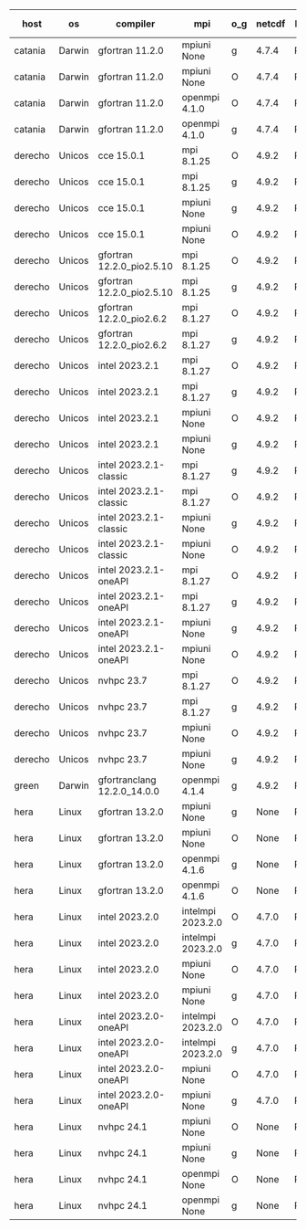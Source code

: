 

| host     | os       | compiler                              | mpi                      | o_g        | netcdf        | build       | u_pass          | u_fail          | s_pass            | s_fail            | e_pass             | e_fail             | nuopc_pass       | nuopc_fail       | artifacts link          |
|----------|----------|---------------------------------------|--------------------------|------------|---------------|-------------|-----------------|-----------------|-------------------|-------------------|--------------------|--------------------|------------------|------------------|-------------------------|
| catania | Darwin | gfortran 11.2.0 | mpiuni None  | g | 4.7.4  | PASS | 12441 | 0 | 8 | 0 | 44 | 0 | None | None | <a href="https://github.com/esmf-org/esmf-test-artifacts/tree/e724870dcf3ebda911f8db7092546c1b095ff083/develop/gfortran/11.2.0/g/mpiuni/None" target="_blank">e724870</a> | 
| catania | Darwin | gfortran 11.2.0 | mpiuni None  | O | 4.7.4  | PASS | 12441 | 0 | 8 | 0 | 44 | 0 | None | None | <a href="https://github.com/esmf-org/esmf-test-artifacts/tree/591be874e23433f0a4f082518dadfe061440de03/develop/gfortran/11.2.0/O/mpiuni/None" target="_blank">591be87</a> | 
| catania | Darwin | gfortran 11.2.0 | openmpi 4.1.0  | O | 4.7.4  | PASS | 14106 | 3 | 49 | 0 | 81 | 0 | 48 | 1 | <a href="https://github.com/esmf-org/esmf-test-artifacts/tree/bf3e536c3a10ff5c45bf4fa874ea119217b6eb5b/develop/gfortran/11.2.0/O/openmpi/4.1.0" target="_blank">bf3e536</a> | 
| catania | Darwin | gfortran 11.2.0 | openmpi 4.1.0  | g | 4.7.4  | PASS | 14106 | 3 | 49 | 0 | 81 | 0 | 48 | 1 | <a href="https://github.com/esmf-org/esmf-test-artifacts/tree/a9e63c00d06242b1e6744a89cda7063649a98dce/develop/gfortran/11.2.0/g/openmpi/4.1.0" target="_blank">a9e63c0</a> | 
| derecho | Unicos | cce 15.0.1 | mpi 8.1.25  | O | 4.9.2  | PASS | 14031 | 78 | 49 | 0 | 81 | 0 | 49 | 0 | <a href="https://github.com/esmf-org/esmf-test-artifacts/tree/2476215ec18642b58628990a603203480320f90c/develop/cce/15.0.1/O/mpi/8.1.25" target="_blank">2476215</a> | 
| derecho | Unicos | cce 15.0.1 | mpi 8.1.25  | g | 4.9.2  | PASS | 14033 | 76 | 49 | 0 | 81 | 0 | 49 | 0 | <a href="https://github.com/esmf-org/esmf-test-artifacts/tree/9d0a4aa0331b6f2367bbb4ae2f258e8f35e9a534/develop/cce/15.0.1/g/mpi/8.1.25" target="_blank">9d0a4aa</a> | 
| derecho | Unicos | cce 15.0.1 | mpiuni None  | g | 4.9.2  | PASS | 12365 | 76 | 8 | 0 | 44 | 0 | None | None | <a href="https://github.com/esmf-org/esmf-test-artifacts/tree/d1f0a0bb1baaa3e339fd9e751d8e7773ac915838/develop/cce/15.0.1/g/mpiuni/None" target="_blank">d1f0a0b</a> | 
| derecho | Unicos | cce 15.0.1 | mpiuni None  | O | 4.9.2  | PASS | 12363 | 78 | 8 | 0 | 44 | 0 | None | None | <a href="https://github.com/esmf-org/esmf-test-artifacts/tree/a71b3ab40f356719442b1b5fc96b72935b254d56/develop/cce/15.0.1/O/mpiuni/None" target="_blank">a71b3ab</a> | 
| derecho | Unicos | gfortran 12.2.0_pio2.5.10 | mpi 8.1.25  | O | 4.9.2  | PASS | 14109 | 0 | 49 | 0 | 81 | 0 | 49 | 0 | <a href="https://github.com/esmf-org/esmf-test-artifacts/tree/5eef3422b6b5fdf11105ef9abe2034c4d055c5b7/develop/gfortran/12.2.0_pio2.5.10/O/mpi/8.1.25" target="_blank">5eef342</a> | 
| derecho | Unicos | gfortran 12.2.0_pio2.5.10 | mpi 8.1.25  | g | 4.9.2  | PASS | 14109 | 0 | 49 | 0 | 81 | 0 | 49 | 0 | <a href="https://github.com/esmf-org/esmf-test-artifacts/tree/684ff6a2c41301c6da86122f3861ee0bfadfafc9/develop/gfortran/12.2.0_pio2.5.10/g/mpi/8.1.25" target="_blank">684ff6a</a> | 
| derecho | Unicos | gfortran 12.2.0_pio2.6.2 | mpi 8.1.27  | O | 4.9.2  | PASS | 14109 | 0 | 49 | 0 | 81 | 0 | 49 | 0 | <a href="https://github.com/esmf-org/esmf-test-artifacts/tree/90e17a4971f8a560418c7ba365a661700df8e9c1/develop/gfortran/12.2.0_pio2.6.2/O/mpi/8.1.27" target="_blank">90e17a4</a> | 
| derecho | Unicos | gfortran 12.2.0_pio2.6.2 | mpi 8.1.27  | g | 4.9.2  | PASS | 14109 | 0 | 49 | 0 | 81 | 0 | 49 | 0 | <a href="https://github.com/esmf-org/esmf-test-artifacts/tree/ff673f177e9cc66fbdcdd8ae1b33f343327596c1/develop/gfortran/12.2.0_pio2.6.2/g/mpi/8.1.27" target="_blank">ff673f1</a> | 
| derecho | Unicos | intel 2023.2.1 | mpi 8.1.27  | O | 4.9.2  | PASS | 14109 | 0 | 49 | 0 | 81 | 0 | 49 | 0 | <a href="https://github.com/esmf-org/esmf-test-artifacts/tree/11259535a7fba118da5e1e0a5872c7c0d449ca90/develop/intel/2023.2.1/O/mpi/8.1.27" target="_blank">1125953</a> | 
| derecho | Unicos | intel 2023.2.1 | mpi 8.1.27  | g | 4.9.2  | PASS | 14109 | 0 | 49 | 0 | 81 | 0 | 49 | 0 | <a href="https://github.com/esmf-org/esmf-test-artifacts/tree/b36c1163694441cd117ac7ae40799c5a62c225a8/develop/intel/2023.2.1/g/mpi/8.1.27" target="_blank">b36c116</a> | 
| derecho | Unicos | intel 2023.2.1 | mpiuni None  | O | 4.9.2  | PASS | 12441 | 0 | 8 | 0 | 44 | 0 | None | None | <a href="https://github.com/esmf-org/esmf-test-artifacts/tree/16a6b68d6ee65c85bafdb118e5e66e2be5d8a2df/develop/intel/2023.2.1/O/mpiuni/None" target="_blank">16a6b68</a> | 
| derecho | Unicos | intel 2023.2.1 | mpiuni None  | g | 4.9.2  | PASS | 12441 | 0 | 8 | 0 | 44 | 0 | None | None | <a href="https://github.com/esmf-org/esmf-test-artifacts/tree/e179824e0e636a4c723c38b4f606d1912f8064df/develop/intel/2023.2.1/g/mpiuni/None" target="_blank">e179824</a> | 
| derecho | Unicos | intel 2023.2.1-classic | mpi 8.1.27  | g | 4.9.2  | PASS | 14109 | 0 | 49 | 0 | 81 | 0 | 49 | 0 | <a href="https://github.com/esmf-org/esmf-test-artifacts/tree/9b5fa11b43fec9829fdd72e94e6f630d7155c3e7/develop/intel/2023.2.1-classic/g/mpi/8.1.27" target="_blank">9b5fa11</a> | 
| derecho | Unicos | intel 2023.2.1-classic | mpi 8.1.27  | O | 4.9.2  | PASS | 14109 | 0 | 49 | 0 | 81 | 0 | 49 | 0 | <a href="https://github.com/esmf-org/esmf-test-artifacts/tree/daa477735e4700e076e4c50ebd945833d4d7c8b5/develop/intel/2023.2.1-classic/O/mpi/8.1.27" target="_blank">daa4777</a> | 
| derecho | Unicos | intel 2023.2.1-classic | mpiuni None  | g | 4.9.2  | PASS | 12441 | 0 | 8 | 0 | 44 | 0 | None | None | <a href="https://github.com/esmf-org/esmf-test-artifacts/tree/ec0670b46cf2d0fc64c52ce7930ebe67f1bafe34/develop/intel/2023.2.1-classic/g/mpiuni/None" target="_blank">ec0670b</a> | 
| derecho | Unicos | intel 2023.2.1-classic | mpiuni None  | O | 4.9.2  | PASS | 12441 | 0 | 8 | 0 | 44 | 0 | None | None | <a href="https://github.com/esmf-org/esmf-test-artifacts/tree/a3f17545c88662cc534a46a720bb1a431976c77f/develop/intel/2023.2.1-classic/O/mpiuni/None" target="_blank">a3f1754</a> | 
| derecho | Unicos | intel 2023.2.1-oneAPI | mpi 8.1.27  | O | 4.9.2  | PASS | 14109 | 0 | 48 | 1 | 81 | 0 | 49 | 0 | <a href="https://github.com/esmf-org/esmf-test-artifacts/tree/0b48f76c86933a202dde7444e787bc141a2eeb6e/develop/intel/2023.2.1-oneAPI/O/mpi/8.1.27" target="_blank">0b48f76</a> | 
| derecho | Unicos | intel 2023.2.1-oneAPI | mpi 8.1.27  | g | 4.9.2  | PASS | 14109 | 0 | 49 | 0 | 81 | 0 | 49 | 0 | <a href="https://github.com/esmf-org/esmf-test-artifacts/tree/32d1a018c931d5035d485743f55cc39e1e994f15/develop/intel/2023.2.1-oneAPI/g/mpi/8.1.27" target="_blank">32d1a01</a> | 
| derecho | Unicos | intel 2023.2.1-oneAPI | mpiuni None  | g | 4.9.2  | PASS | 12441 | 0 | 8 | 0 | 44 | 0 | None | None | <a href="https://github.com/esmf-org/esmf-test-artifacts/tree/7c740153368e27df4c7eb7a2612f6f9a933fe552/develop/intel/2023.2.1-oneAPI/g/mpiuni/None" target="_blank">7c74015</a> | 
| derecho | Unicos | intel 2023.2.1-oneAPI | mpiuni None  | O | 4.9.2  | PASS | 12441 | 0 | 8 | 0 | 44 | 0 | None | None | <a href="https://github.com/esmf-org/esmf-test-artifacts/tree/26c4979f5e5fafc5ce61a65cd9722531fe890591/develop/intel/2023.2.1-oneAPI/O/mpiuni/None" target="_blank">26c4979</a> | 
| derecho | Unicos | nvhpc 23.7 | mpi 8.1.27  | O | 4.9.2  | PASS | 14109 | 0 | 49 | 0 | 81 | 0 | 49 | 0 | <a href="https://github.com/esmf-org/esmf-test-artifacts/tree/c004dc5c0067bf72e3f4614e5a0b8c9111d8a1cc/develop/nvhpc/23.7/O/mpi/8.1.27" target="_blank">c004dc5</a> | 
| derecho | Unicos | nvhpc 23.7 | mpi 8.1.27  | g | 4.9.2  | PASS | 14109 | 0 | 49 | 0 | 81 | 0 | 49 | 0 | <a href="https://github.com/esmf-org/esmf-test-artifacts/tree/78da9b94f5e84c51d0d70d22b8b3e3b79e9102d7/develop/nvhpc/23.7/g/mpi/8.1.27" target="_blank">78da9b9</a> | 
| derecho | Unicos | nvhpc 23.7 | mpiuni None  | O | 4.9.2  | PASS | 12441 | 0 | 8 | 0 | 44 | 0 | None | None | <a href="https://github.com/esmf-org/esmf-test-artifacts/tree/269c1167bb47b0d39a4bcba5615a33a5a0a568ad/develop/nvhpc/23.7/O/mpiuni/None" target="_blank">269c116</a> | 
| derecho | Unicos | nvhpc 23.7 | mpiuni None  | g | 4.9.2  | PASS | 12441 | 0 | 8 | 0 | 44 | 0 | None | None | <a href="https://github.com/esmf-org/esmf-test-artifacts/tree/d5da5b010cd2797c9bb276baa6bffd144cd4ae80/develop/nvhpc/23.7/g/mpiuni/None" target="_blank">d5da5b0</a> | 
| green | Darwin | gfortranclang 12.2.0_14.0.0 | openmpi 4.1.4  | g | 4.9.2  | PASS | 14109 | 0 | 49 | 0 | 81 | 0 | 48 | 1 | <a href="https://github.com/esmf-org/esmf-test-artifacts/tree/3cfcb0de622d578253adc50324f95c59c88f39a7/develop/gfortranclang/12.2.0_14.0.0/g/openmpi/4.1.4" target="_blank">3cfcb0d</a> | 
| hera | Linux | gfortran 13.2.0 | mpiuni None  | g | None  | PASS | 12441 | 0 | 8 | 0 | 44 | 0 | None | None | <a href="https://github.com/esmf-org/esmf-test-artifacts/tree/e33e295d0d792e39d4ac9fa7404fd1fcca560085/develop/gfortran/13.2.0/g/mpiuni/None" target="_blank">e33e295</a> | 
| hera | Linux | gfortran 13.2.0 | mpiuni None  | O | None  | PASS | 12441 | 0 | 8 | 0 | 44 | 0 | None | None | <a href="https://github.com/esmf-org/esmf-test-artifacts/tree/50bb67630853b20747c956d475c3f31978e7b8e6/develop/gfortran/13.2.0/O/mpiuni/None" target="_blank">50bb676</a> | 
| hera | Linux | gfortran 13.2.0 | openmpi 4.1.6  | g | None  | PASS | 14109 | 0 | 49 | 0 | 81 | 0 | 49 | 0 | <a href="https://github.com/esmf-org/esmf-test-artifacts/tree/beb0fe2c3bc90e25541f983f2ca04837a4efcf84/develop/gfortran/13.2.0/g/openmpi/4.1.6" target="_blank">beb0fe2</a> | 
| hera | Linux | gfortran 13.2.0 | openmpi 4.1.6  | O | None  | PASS | 14109 | 0 | 49 | 0 | 81 | 0 | 49 | 0 | <a href="https://github.com/esmf-org/esmf-test-artifacts/tree/333ad06665a59849c47bd79976059ce6ba535ee1/develop/gfortran/13.2.0/O/openmpi/4.1.6" target="_blank">333ad06</a> | 
| hera | Linux | intel 2023.2.0 | intelmpi 2023.2.0  | O | 4.7.0  | PASS | 14109 | 0 | 49 | 0 | 81 | 0 | 49 | 0 | <a href="https://github.com/esmf-org/esmf-test-artifacts/tree/965b465fa917867eea4a5e7b4b904f4cb4140ce2/develop/intel/2023.2.0/O/intelmpi/2023.2.0" target="_blank">965b465</a> | 
| hera | Linux | intel 2023.2.0 | intelmpi 2023.2.0  | g | 4.7.0  | PASS | 14109 | 0 | 49 | 0 | 81 | 0 | 49 | 0 | <a href="https://github.com/esmf-org/esmf-test-artifacts/tree/bf907d6656cb8a6ea23fa8d4d57daa4a92af9c7e/develop/intel/2023.2.0/g/intelmpi/2023.2.0" target="_blank">bf907d6</a> | 
| hera | Linux | intel 2023.2.0 | mpiuni None  | O | 4.7.0  | PASS | 12441 | 0 | 8 | 0 | 44 | 0 | None | None | <a href="https://github.com/esmf-org/esmf-test-artifacts/tree/3a27b070520b810047d25bfe131c9cbf933c6a5a/develop/intel/2023.2.0/O/mpiuni/None" target="_blank">3a27b07</a> | 
| hera | Linux | intel 2023.2.0 | mpiuni None  | g | 4.7.0  | PASS | 12441 | 0 | 8 | 0 | 44 | 0 | None | None | <a href="https://github.com/esmf-org/esmf-test-artifacts/tree/c6c97a6270573fb914d25dc3213b6a55c47ff1ac/develop/intel/2023.2.0/g/mpiuni/None" target="_blank">c6c97a6</a> | 
| hera | Linux | intel 2023.2.0-oneAPI | intelmpi 2023.2.0  | O | 4.7.0  | PASS | 14109 | 0 | 48 | 1 | 81 | 0 | 49 | 0 | <a href="https://github.com/esmf-org/esmf-test-artifacts/tree/46131d2bb7619865573a888b8129b63f25a5591f/develop/intel/2023.2.0-oneAPI/O/intelmpi/2023.2.0" target="_blank">46131d2</a> | 
| hera | Linux | intel 2023.2.0-oneAPI | intelmpi 2023.2.0  | g | 4.7.0  | PASS | 14109 | 0 | 49 | 0 | 81 | 0 | 49 | 0 | <a href="https://github.com/esmf-org/esmf-test-artifacts/tree/53301de19147e780bd1de110a9074fbd683a25af/develop/intel/2023.2.0-oneAPI/g/intelmpi/2023.2.0" target="_blank">53301de</a> | 
| hera | Linux | intel 2023.2.0-oneAPI | mpiuni None  | O | 4.7.0  | PASS | 12441 | 0 | 8 | 0 | 44 | 0 | None | None | <a href="https://github.com/esmf-org/esmf-test-artifacts/tree/ec2b0417dfceb6ec57bd62da84e1f369e04758d1/develop/intel/2023.2.0-oneAPI/O/mpiuni/None" target="_blank">ec2b041</a> | 
| hera | Linux | intel 2023.2.0-oneAPI | mpiuni None  | g | 4.7.0  | PASS | 12441 | 0 | 8 | 0 | 44 | 0 | None | None | <a href="https://github.com/esmf-org/esmf-test-artifacts/tree/8892b1c59c35eda855b694777587cd053b7d86d6/develop/intel/2023.2.0-oneAPI/g/mpiuni/None" target="_blank">8892b1c</a> | 
| hera | Linux | nvhpc 24.1 | mpiuni None  | O | None  | PASS | 12441 | 0 | 8 | 0 | 44 | 0 | None | None | <a href="https://github.com/esmf-org/esmf-test-artifacts/tree/61144388f315ab277b63a493476269e26ac634a2/develop/nvhpc/24.1/O/mpiuni/None" target="_blank">6114438</a> | 
| hera | Linux | nvhpc 24.1 | mpiuni None  | g | None  | PASS | 12441 | 0 | 8 | 0 | 44 | 0 | None | None | <a href="https://github.com/esmf-org/esmf-test-artifacts/tree/6f6d73210803b525e9db8d25a72f828c6ec2c3d2/develop/nvhpc/24.1/g/mpiuni/None" target="_blank">6f6d732</a> | 
| hera | Linux | nvhpc 24.1 | openmpi None  | O | None  | PASS | 14109 | 0 | 49 | 0 | 81 | 0 | 49 | 0 | <a href="https://github.com/esmf-org/esmf-test-artifacts/tree/f2fb5d6262899f8d9c1880f94c446d217f2462f7/develop/nvhpc/24.1/O/openmpi/None" target="_blank">f2fb5d6</a> | 
| hera | Linux | nvhpc 24.1 | openmpi None  | g | None  | PASS | 14109 | 0 | 49 | 0 | 81 | 0 | 49 | 0 | <a href="https://github.com/esmf-org/esmf-test-artifacts/tree/cfcd76655cb77a3c97c1d806056d8b20c759e2d7/develop/nvhpc/24.1/g/openmpi/None" target="_blank">cfcd766</a> | 
